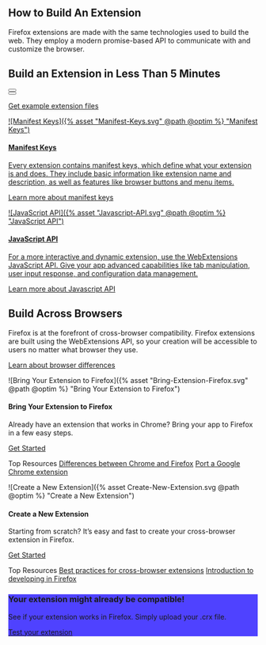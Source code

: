<!-- Section Intro -->
<div class="panel section-intro bg-dark bg-alt1">
<div class="grid-container grid-x grid-padding-x align-center">
<div class="cell small-12 medium-10 large-8 text-center" markdown="1">

## How to Build An Extension

Firefox extensions are made with the same technologies used to build the web. They employ a modern promise-based API to communicate with and customize the browser.

</div>
<div class="cell small-12 large-10">
	<!-- Video Box -->
	<div class="video-box">
		<div class="video-cta">
			<h2 class="h1">Build an Extension in Less Than 5 Minutes</h2>
			<button class="show-for-medium video-play video-link" data-youtube_id="Q3AQ5D2QFwc" data-youtube_target="how-to-build-an-extension-video"></button>
		</div>
		<div id="how-to-build-an-extension-video" class="img" style="background-image: url({% asset "content_5minextension_thumbnail.jpg" @path @optim %});">
			<span class="video-play"></span>
			<button class="show-for-small-only video-link" data-youtube_id="DAl0tOYDHxg" data-youtube_target="how-to-build-an-extension-video"></button>
		</div>
	</div>
	<!-- END: Video Box -->
</div>
<div class="cell small-12 medium-8 large-6 over-dark text-center" markdown="1">

[Get example extension files](https://github.com/mozilla/old-timer-extension 'View on Github')

</div>
</div>
</div>
<!-- END: Section Intro -->

<!-- Section Tiles -->
<div class="section-tiles bg-grey">
<div class="tiles-container">
<div class="grid-container grid-x grid-padding-x align-center">

<!-- Tile 1 -->
<a href="https://developer.mozilla.org/en-US/docs/Mozilla/Add-ons/WebExtensions/manifest.json" class="cell small-12 medium-6 tile tile-block-link">
<div class="block-link" markdown="1">

![Manifest Keys]({% asset "Manifest-Keys.svg" @path @optim %} "Manifest Keys")

#### Manifest Keys

Every extension contains manifest keys, which define what your extension is and does. They include basic information like extension name and description, as well as features like browser buttons and menu items.

<span class="block-link-inline">Learn more about manifest keys</span>

</div>
</a>
<!-- END: Tile 1 -->

<!-- Tile 2 -->
<a href="https://developer.mozilla.org/en-US/docs/Mozilla/Add-ons/WebExtensions/API" class="cell small-12 medium-6 tile tile-block-link">
<div class="block-link" markdown="1">

![JavaScript API]({% asset "Javascript-API.svg" @path @optim %} "JavaScript API")

#### JavaScript API

For a more interactive and dynamic extension, use the WebExtensions JavaScript API. Give your app advanced capabilities like tab manipulation, user input response, and configuration data management.

<span class="block-link-inline">Learn more about Javascript API</span>

</div>
</a>
<!-- END: Tile 2 -->

</div>
</div>
</div>
<!-- END: Section Tiles -->

<!-- Section More -->
<div class="section-more bg-grey panel">
<div class="grid-container grid-x grid-padding-x align-center more-intro">
<div class="cell small-12 medium-10 large-8 text-center" markdown="1">

## Build Across Browsers

Firefox is at the forefront of cross-browser compatibility. Firefox extensions are built using the WebExtensions API, so your creation will be accessible to users no matter what browser they use.

[Learn about browser differences](https://developer.mozilla.org/docs/Mozilla/Add-ons/WebExtensions/Differences_between_API_implementations)

</div>
</div>

<div class="grid-container grid-x grid-padding-x align-center tiles-container">

<!-- Tile 1 -->
<div class="cell small-12 medium-6 large-5 tile-borderless tile-extended" markdown="1">

![Bring Your Extension to Firefox]({% asset "Bring-Extension-Firefox.svg" @path @optim %} "Bring Your Extension to Firefox")

#### Bring Your Extension to Firefox

Already have an extension that works in Chrome? Bring your app to Firefox in a few easy steps.

[Get Started](https://addons.mozilla.org/en-US/firefox/#login)

<!-- Tile Additional Actions -->
<div class="secondary-actions" markdown="1">

Top Resources [Differences between Chrome and Firefox](https://developer.mozilla.org/en-US/docs/Mozilla/Add-ons/WebExtensions/Chrome_incompatibilities) [Port a Google Chrome extension](https://developer.mozilla.org/en-US/docs/Mozilla/Add-ons/WebExtensions/Porting_a_Google_Chrome_extension)

</div>

</div>
<!-- END: Tile 1 -->

<!-- Tile 2 -->
<div class="cell small-12 medium-6 large-5 tile-borderless tile-extended" markdown="1">

![Create a New Extension]({% asset Create-New-Extension.svg @path @optim %} "Create a New Extension")

#### Create a New Extension

Starting from scratch? It’s easy and fast to create your cross-browser extension in Firefox.

[Get Started](https://addons.mozilla.org/en-US/firefox/#login)

<!-- Tile Additional Actions -->
<div class="secondary-actions" markdown="1">

Top Resources [Best practices for cross-browser extensions](https://developer.mozilla.org/en-US/docs/Mozilla/Add-ons/WebExtensions/Build_a_cross_browser_extension) [Introduction to developing in Firefox](https://developer.mozilla.org/en-US/docs/Mozilla/Add-ons/WebExtensions/Firefox_workflow_overview)

</div>

</div>
<!-- END: Tile 2 -->

</div>
</div>
<!-- END: Section More -->

<!-- Section CTA -->
<div class="section-cta bg-dark" style="background-color: #4f42ff">
<div class="img" style="background-image: url({% asset "extension-alt.svg" @path @optim %});"></div>
<div class="grid-container grid-x grid-padding-x align-middle">
<div class="cell small-12 large-3 large-offset-1" markdown="1">

### Your extension might already be compatible!

See if your extension works in Firefox. Simply upload your .crx file.

[Test your extension](https://www.extensiontest.com/)

</div>
</div>
</div>
<!-- END: Section CTA -->
